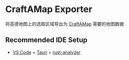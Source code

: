 # CraftAMap Exporter

将高德地图上的选取区域导出为 [CraftAMap](https://github.com/hyunel/CraftAMap) 需要的地图数据

## Recommended IDE Setup

- [VS Code](https://code.visualstudio.com/) + [Tauri](https://marketplace.visualstudio.com/items?itemName=tauri-apps.tauri-vscode) + [rust-analyzer](https://marketplace.visualstudio.com/items?itemName=rust-lang.rust-analyzer)
